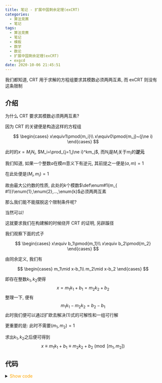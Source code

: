 ```yaml
---
title: 笔记 - 扩展中国剩余定理(exCRT)
categories:
  - 算法竞赛
  - 笔记
tags:
  - 算法竞赛
  - 笔记
  - 模板
  - 数学
  - 数论
  - 扩展中国剩余定理(exCRT)
  - exgcd
date: 2020-10-06 21:45:51
---
```


我们都知道, CRT 用于求解的方程组要求其模数必须两两互素, 而 exCRT 则没有这条限制

<!-- more -->

## 介绍

为什么 CRT 要求其模数必须两两互素?

因为 CRT 的关键便是构造这样的方程组

$$
\begin{cases}
  x\equiv1\pmod{m_i}\\
  x\equiv0\pmod{m_j}~(j\ne i)
\end{cases}
$$

此时的$x=M_iN_i$, $M_i=\prod_{j=1,j\ne i}^km_j$, 而$N_i$是$M_i$关于$m_i$的**逆元**

我们知道, 如果一个整数$a$在模$m$意义下有逆元, 其前提之一便是$(a,m)=1$

在此处便是$(M_i,m_i)=1$

故由最大公约数的性质, 此处的$k$个模数$\def\enum#1{m_{ #1}}\enum{1},\enum{2},...,\enum{k}$必须两两互素

那么我们能不能摆脱这个限制条件呢?

当然可以!

这就要求我们在构建解的时候绕开 CRT 的证明, 另辟蹊径

我们观察下面的式子

$$
\begin{cases}
    x\equiv b_1\pmod{m_1}\\
    x\equiv b_2\pmod{m_2}
\end{cases}
$$

由同余定义, 我们有

$$
\begin{cases}
    m_1\mid x-b_1\\
    m_2\mid x-b_2
\end{cases}
$$

即存在整数$k_1,k_2$使得
$$x=m_1k_1+b_1=m_2k_2+b_2$$
整理一下, 便有
$$m_1k_1-m_2k_2=b_2-b_1\tag{1}$$
此时我们便可以通过扩欧去解决$(1)$式的可解性和一组可行解

更重要的是: 此时不需要$(m_1,m_2)=1$

求出$k_1,k_2$之后便可得到
$$x\equiv m_1k_1+b_1\equiv m_2k_2+b_2\pmod{[m_1,m_2]}$$

## 代码

<details>
<summary><font color='orange'>Show code</font></summary>

{% include_code lang:cpp excrt/EXCRT.hpp %}

</details>
